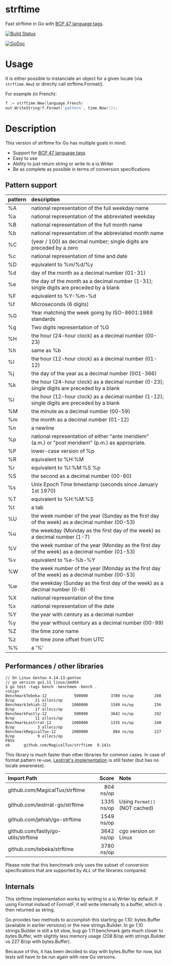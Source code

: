 # strftime

Fast strftime in Go with [BCP 47 language tags](https://golang.org/x/text/language).

[![Build Status](https://travis-ci.org/MagicalTux/strftime.png?branch=master)](https://travis-ci.org/MagicalTux/strftime)

[![GoDoc](https://godoc.org/github.com/MagicalTux/strftime?status.svg)](https://godoc.org/github.com/MagicalTux/strftime)

# Usage

It is either possible to instanciate an object for a given locale (via `strftime.New`) or directly call strftime.Format().

For example (in French):

```go
f := strftime.New(language.French)
out.WriteString(f.Format(`pattern`, time.Now()));
```

# Description

This version of strftime for Go has multiple goals in mind:

* Support for [BCP 47 language tags](https://golang.org/x/text/language)
* Easy to use
* Ability to just return string or write to a io.Writer
* Be as complete as possible in terms of conversion specifications

## Pattern support

| pattern | description |
|:--------|:------------|
| %A      | national representation of the full weekday name |
| %a      | national representation of the abbreviated weekday |
| %B      | national representation of the full month name |
| %b      | national representation of the abbreviated month name |
| %C      | (year / 100) as decimal number; single digits are preceded by a zero |
| %c      | national representation of time and date |
| %D      | equivalent to %m/%d/%y |
| %d      | day of the month as a decimal number (01-31) |
| %e      | the day of the month as a decimal number (1-31); single digits are preceded by a blank |
| %F      | equivalent to %Y-%m-%d |
| %f      | Microseconds (6 digits) |
| %G      | Year matching the week going by ISO-8601:1988 standards |
| %g      | Two digits representation of %G |
| %H      | the hour (24-hour clock) as a decimal number (00-23) |
| %h      | same as %b |
| %I      | the hour (12-hour clock) as a decimal number (01-12) |
| %j      | the day of the year as a decimal number (001-366) |
| %k      | the hour (24-hour clock) as a decimal number (0-23); single digits are preceded by a blank |
| %l      | the hour (12-hour clock) as a decimal number (1-12); single digits are preceded by a blank |
| %M      | the minute as a decimal number (00-59) |
| %m      | the month as a decimal number (01-12) |
| %n      | a newline |
| %p      | national representation of either "ante meridiem" (a.m.)  or "post meridiem" (p.m.)  as appropriate. |
| %P      | lower-case version of %p |
| %R      | equivalent to %H:%M |
| %r      | equivalent to %I:%M:%S %p |
| %S      | the second as a decimal number (00-60) |
| %s      | Unix Epoch Time timestamp (seconds since January 1st 1970) |
| %T      | equivalent to %H:%M:%S |
| %t      | a tab |
| %U      | the week number of the year (Sunday as the first day of the week) as a decimal number (00-53) |
| %u      | the weekday (Monday as the first day of the week) as a decimal number (1-7) |
| %V      | the week number of the year (Monday as the first day of the week) as a decimal number (01-53) |
| %v      | equivalent to %e-%b-%Y |
| %W      | the week number of the year (Monday as the first day of the week) as a decimal number (00-53) |
| %w      | the weekday (Sunday as the first day of the week) as a decimal number (0-6) |
| %X      | national representation of the time |
| %x      | national representation of the date |
| %Y      | the year with century as a decimal number |
| %y      | the year without century as a decimal number (00-99) |
| %Z      | the time zone name |
| %z      | the time zone offset from UTC |
| %%      | a '%' |

## Performances / other libraries

```
// On Linux Gentoo 4.14.13-gentoo
// go version go1.11 linux/amd64
$ go test -tags bench -benchmem -bench .
<snip>
BenchmarkTebeka-12        	  500000	      3780 ns/op	     288 B/op	      21 allocs/op
BenchmarkJehiah-12        	 1000000	      1549 ns/op	     256 B/op	      17 allocs/op
BenchmarkFastly-12        	  500000	      3642 ns/op	     192 B/op	      11 allocs/op
BenchmarkLestrrat-12      	 1000000	      1335 ns/op	     240 B/op	       3 allocs/op
BenchmarkMagicalTux-12    	 2000000	       804 ns/op	     227 B/op	       9 allocs/op
PASS
ok  	github.com/MagicalTux/strftime	9.141s
```

This library is much faster than other libraries for common cases. In case of format pattern re-use, [Lestrrat's implementation](https://github.com/lestrrat-go/strftime) is still faster (but has no locale awareness).

| Import Path                         | Score      | Note                            |
|:------------------------------------|-----------:|:--------------------------------|
| github.com/MagicalTux/strftime      | 804 ns/op  |                                 |
| github.com/lestrrat-go/strftime     | 1335 ns/op | Using `Format()` (NOT cached)   |
| github.com/jehiah/go-strftime       | 1549 ns/op |                                 |
| github.com/fastly/go-utils/strftime | 3642 ns/op | cgo version on Linux            |
| github.com/tebeka/strftime          | 3780 ns/op |                                 |

Please note that this benchmark only uses the subset of conversion specifications that are supported by *ALL* of the libraries compared.

## Internals

This strftime implementation works by writing to a io.Writer by default. If using Format instead of FormatF, it will write internally to a buffer, which is then returned as string.

Go provides two methods to accomplish this starting go 1.10: bytes.Buffer (available in earlier versions) or the new strings.Builder. In go 1.10 strings.Builder is still a bit slow, bug go 1.11 benchmark gets much closer to bytes.Buffer, with slightly less memory usage (208 B/op with strings.Builder vs 227 B/op with bytes.Buffer).

Because of this, it has been decided to stay with bytes.Buffer for now, but tests will have to be run again with new Go versions.

